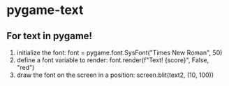 # pygame-text

## For text in pygame!
1. initialize the font: font = pygame.font.SysFont("Times New Roman", 50)
2. define a font variable to render: font.render(f"Text! {score}", False, "red")
3. draw the font on the screen in a position: screen.blit(text2, (10, 100))